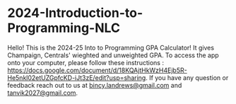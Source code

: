# 2024-Introduction-to-Programming-NLC
Hello! This is the 2024-25 Into to Programming GPA Calculator! It gives Champaign, Centrals' wieghted and unweighted GPA. To access the app onto your computer, please follow these instructions : https://docs.google.com/document/d/18KQAjtHkWzH4Ejb5R-He5nkl02etUZGpfcKD-iJt3zE/edit?usp=sharing. If you have any question or feedback reach out to us at bincy.landrews@gmail.com and tanvik2027@gmail.com. 
